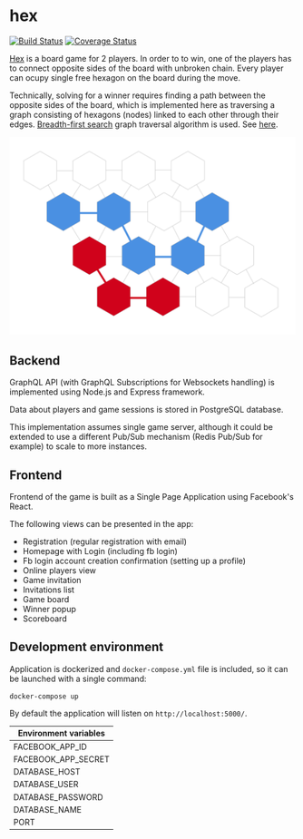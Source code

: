 # hex

[![Build Status](https://travis-ci.org/tomasz-chojna/hex.svg?branch=develop)](https://travis-ci.org/tomasz-chojna/hex)
[![Coverage Status](https://coveralls.io/repos/github/tomasz-chojna/hex/badge.svg?branch=develop)](https://coveralls.io/github/tomasz-chojna/hex?branch=develop)

[Hex](https://en.wikipedia.org/wiki/Hex_(board_game)) is a board game for 2 players. In order to to win, one of the players has to connect opposite sides of the board with unbroken chain. Every player can ocupy single free hexagon on the board during the move.

Technically, solving for a winner requires finding a path between the opposite sides of the board, which is implemented here as traversing a graph consisting of hexagons (nodes) linked to each other through their edges. [Breadth-first search](https://en.wikipedia.org/wiki/Breadth-first_search) graph traversal algorithm is used. See [here](/).


![Board graph](/designs/winner_algorithm.png)

## Backend

GraphQL API (with GraphQL Subscriptions for Websockets handling) is implemented using Node.js and Express framework.

Data about players and game sessions is stored in PostgreSQL database.

This implementation assumes single game server, although it could be extended to use a different Pub/Sub mechanism (Redis Pub/Sub for example) to scale to more instances.

## Frontend

Frontend of the game is built as a Single Page Application using Facebook's React.

The following views can be presented in the app:

- Registration (regular registration with email)
- Homepage with Login (including fb login)
- Fb login account creation confirmation (setting up a profile)
- Online players view
- Game invitation
- Invitations list
- Game board
- Winner popup
- Scoreboard



## Development environment

Application is dockerized and `docker-compose.yml` file is included, so it can be launched with a single command:

	docker-compose up
	

By default the application will listen on `http://localhost:5000/`.


| Environment variables   |
|-------------------------|
| FACEBOOK\_APP\_ID       |
| FACEBOOK\_APP\_SECRET   |
| DATABASE\_HOST          |
| DATABASE\_USER          |
| DATABASE\_PASSWORD      |
| DATABASE\_NAME          |
| PORT                    |
